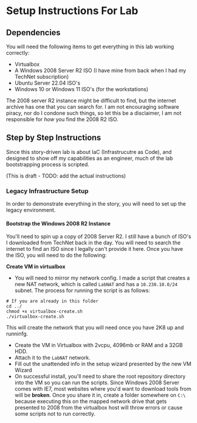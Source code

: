 # Setup Instructions For Lab

## Dependencies
You will need the following items to get everything in this lab working correctly: 

- Virtualbox 
- A Windows 2008 Server R2 ISO (I have mine from back when I had my TechNet subscription)
- Ubuntu Server 22.04 ISO's 
- Windows 10 or Windows 11 ISO's (for the workstations)

The 2008 server R2 instance might be difficult to find, but the internet archive has one that you can search for. I am not encouraging software piracy, nor do I condone such things, so let this be a disclaimer, I am not responsible for *how* you find the 2008 R2 ISO. 

## Step by Step Instructions 

Since this story-driven lab is about IaC (Infrastrucutre as Code), and designed to show off my capabilities as an engineer, much of the lab bootstrapping process is scripted. 

(This is draft - TODO: add the actual instructions)

### Legacy Infrastructure Setup

In order to demonstrate everything in the story, you will need to set up the legacy environment. 

#### Bootstrap the Windows 2008 R2 Instance

You'll need to spin up a copy of 2008 Server R2. I still have a bunch of ISO's I downloaded from TechNet back in the day. You will need to search the internet to find an ISO since I legally can't provide it here. Once you have the ISO, you will need to do the following:

**Create VM in virtualbox**

- You will need to mirror my network config. I made a script that creates a new NAT network, which is called `LabNAT` and has a `10.230.10.0/24` subnet. The process for running the script is as follows: 
```
# If you are already in this folder
cd ../
chmod +x virtualbox-create.sh
./virtualbox-create.sh
``` 
This will create the network that you will need once you have 2K8 up and runninfg. 
- Create the VM in Virtualbox with 2vcpu, 4096mb or RAM and a 32GB HDD. 
- Attach it to the `LabNAT` network.
- Fill out the unattended info in the setup wizard presented by the new VM Wizard 
- On successful install, you'll need to share the root repository directory into the VM so you can run the scripts. Since Windows 2008 Server comes with IE7, most websites where you'd want to download tools from will be **broken**. Once you share it in, create a folder somewhere on `C:\` because executing this on the mapped network drive that gets presented to 2008 from the virtualbox host will throw errors or cause some scripts not to run correctly. 